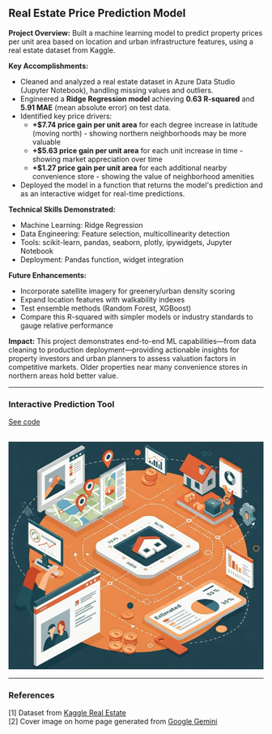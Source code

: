 ## Real Estate Price Prediction Model

**Project Overview:** Built a machine learning model to predict property prices per unit area based on location and urban infrastructure features, using a real estate dataset from Kaggle.

**Key Accomplishments:**  
- Cleaned and analyzed a real estate dataset in Azure Data Studio (Jupyter Notebook), handling missing values and outliers.  
- Engineered a **Ridge Regression model** achieving **0.63 R-squared** and **5.91 MAE** (mean absolute error) on test data.  
- Identified key price drivers:  
  - **+$7.74 price gain per unit area** for each degree increase in latitude (moving north) - showing northern neighborhoods may be more valuable
  - **+$5.63 price gain per unit area** for each unit increase in time - showing market appreciation over time
  - **+$1.27 price gain per unit area** for each additional nearby convenience store - showing the value of neighborhood amenities
- Deployed the model in a function that returns the model's prediction and as an interactive widget for real-time predictions.  

**Technical Skills Demonstrated:**  
- Machine Learning: Ridge Regression
- Data Engineering: Feature selection, multicollinearity detection
- Tools: scikit-learn, pandas, seaborn, plotly, ipywidgets, Jupyter Notebook  
- Deployment: Pandas function, widget integration  

**Future Enhancements:**  
- Incorporate satellite imagery for greenery/urban density scoring  
- Expand location features with walkability indexes  
- Test ensemble methods (Random Forest, XGBoost)
- Compare this R-squared with simpler models or industry standards to gauge relative performance  

**Impact:** This project demonstrates end-to-end ML capabilities—from data cleaning to production deployment—providing actionable insights for property investors and urban planners to assess valuation factors in competitive markets.  Older properties near many convenience stores in northern areas hold better value.

---

### Interactive Prediction Tool

[See code](/projects/real_estate.html)

<br><img src="images/realestateimage.jpg?raw=true"/>

---

### References

[1] Dataset from [Kaggle Real Estate](https://www.kaggle.com/datasets/quantbruce/real-estate-price-prediction?resource=download)
<br>[2] Cover image on home page generated from [Google Gemini](https://gemini.google.com)
